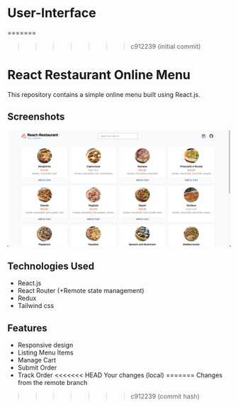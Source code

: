
# User-Interface
=======
>>>>>>> c912239 (initial commit)
# React Restaurant Online Menu

This repository contains a simple online menu built using React.js.

## Screenshots

![Restaurant Online Menu Screenshot](Screenshot.png)

## Technologies Used

- React.js
- React Router (+Remote state management)
- Redux
- Tailwind css

  
## Features

- Responsive design
- Listing Menu Items
- Manage Cart
- Submit Order
- Track Order
<<<<<<< HEAD
Your changes (local)
=======
Changes from the remote branch
>>>>>>> c912239 (commit hash)

